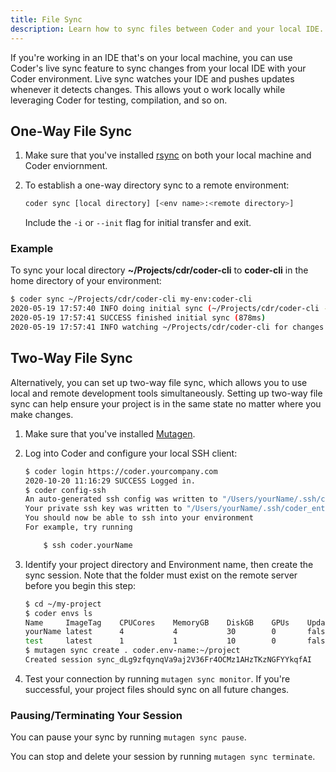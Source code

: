 ```yaml
---
title: File Sync
description: Learn how to sync files between Coder and your local IDE.
---
```


If you're working in an IDE that's on your local machine, you can use Coder's
live sync feature to sync changes from your local IDE with your Coder
environment. Live sync watches your IDE and pushes updates whenever
it detects changes. This allows yout o work locally while leveraging Coder for
testing, compilation, and so on.

## One-Way File Sync

1. Make sure that you've installed [rsync](https://rsync.samba.org/) on both your
local machine and Coder enviornment.

1. To establish a one-way directory sync to a remote environment:

    ```bash
    coder sync [local directory] [<env name>:<remote directory>]
    ```

    Include the `-i` or `--init` flag for initial transfer and exit.

### Example

To sync your local directory **~/Projects/cdr/coder-cli** to **coder-cli** in
the home directory of your environment:

```bash
$ coder sync ~/Projects/cdr/coder-cli my-env:coder-cli
2020-05-19 17:57:40 INFO doing initial sync (~/Projects/cdr/coder-cli -> coder-cli)
2020-05-19 17:57:41 SUCCESS finished initial sync (878ms)
2020-05-19 17:57:41 INFO watching ~/Projects/cdr/coder-cli for changes
```

## Two-Way File Sync

Alternatively, you can set up two-way file sync, which allows you to use local
and remote development tools simultaneously. Setting up two-way file sync can
help ensure your project is in the same state no matter where you make changes.

1. Make sure that you've installed
[Mutagen](https://mutagen.io/documentation/introduction/installation).

1. Log into Coder and configure your local SSH client:

    ```bash
    $ coder login https://coder.yourcompany.com
    2020-10-20 11:16:29 SUCCESS Logged in.
    $ coder config-ssh
    An auto-generated ssh config was written to "/Users/yourName/.ssh/config"
    Your private ssh key was written to "/Users/yourName/.ssh/coder_enterprise"
    You should now be able to ssh into your environment
    For example, try running

        $ ssh coder.yourName
    ```

1. Identify your project directory and Environment name, then create the sync
   session. Note that the folder must exist on the remote server before you
   begin this step:

    ```bash
    $ cd ~/my-project
    $ coder envs ls
    Name     ImageTag    CPUCores    MemoryGB    DiskGB    GPUs    Updating    Status
    yourName latest      4           4           30        0       false       ON
    test     latest      1           1           10        0       false       OFF
    $ mutagen sync create . coder.env-name:~/project
    Created session sync_dLg9zfqynqVa9aj2V36Fr4OCMz1AHzTKzNGFYYkqfAI
    ```

1. Test your connection by running `mutagen sync monitor`. If you're successful,
   your project files should sync on all future changes.

### Pausing/Terminating Your Session

You can pause your sync by running `mutagen sync pause`.

You can stop and delete your session by running `mutagen sync terminate`.
